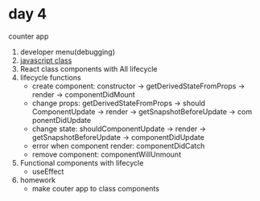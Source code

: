 # day 4

counter app

1. developer menu(debugging)
1. [javascript class](https://developer.mozilla.org/ja/docs/Web/JavaScript/Reference/Classes)
1. React class components with All lifecycle
1. lifecycle functions
    - create component: constructor → getDerivedStateFromProps → render → componentDidMount
    - change props: getDerivedStateFromProps → should ComponentUpdate → render → getSnapshotBeforeUpdate → com ponentDidUpdate
    - change state: shouldComponentUpdate → render → getSnapshotBeforeUpdate → componentDidUpdate
    - error when component render: componentDidCatch
    - remove component: componentWillUnmount
1. Functional components with lifecycle
    - useEffect
1. homework
    - make couter app to class components
